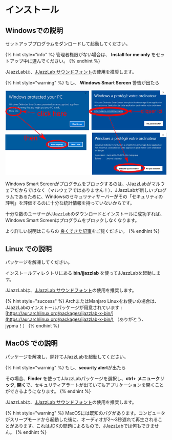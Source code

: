 # インストール

## Windowsでの説明

セットアッププログラムをダンロードして起動してください。 

{% hint style="info" %}
管理者権限がない場合は、 **Install for me only** をセットアップ中に選んでください。
{% endhint %}

JJazzLabは、[JJazzLab サウンドフォント](configuration/jjazzlab-soundfont/)の使用を推奨します。

{% hint style="warning" %}
もし、 **Windows Smart Screen** 警告が出たら

![](.gitbook/assets/win10smartscreen.png) 

Windows Smart Screenがプログラムをブロックするのは、JJazzLabがマルウェアだからではなく（マルウェアではありません！）、JJazzLabが新しいプログラムであるために、Windowsのセキュリティサーバーがその「セキュリティの評判」を評価するのに十分な統計情報を持っていないからです。

十分な数のユーザーがJJazzLabのダウンロードとインストールに成功すれば、Windows Smart Screenはプログラムをブロックしなくなります。

より詳しい説明はこちらの [良くできた記事](https://www.digitalcitizen.life/what-smartscreen-filter-how-does-it-work)をご覧ください。
{% endhint %}

## Linux での説明

パッケージを解凍してください。 

インストールディレクトリにある **bin/jjazzlab** を使ってJJazzLabを起動します。

JJazzLabは、[JJazzLab サウンドフォント](configuration/jjazzlab-soundfont/)の使用を推奨します。

{% hint style="success" %}
ArchまたはManjaro Linuxをお使いの場合は、JJazzLabのインストールパッケージが用意されています : [https://aur.archlinux.org/packages/jjazzlab-x-bin/](https://aur.archlinux.org/packages/jjazzlab-x-bin/)    （ありがとう、jypma！） 
{% endhint %}

## MacOS での説明

パッケージを解凍し、開けてJJazzLabを起動してください。

{% hint style="warning" %}
もし、**security alert**が出たら

その場合、**Finder** を使ってJJazzLabパッケージを選択し、**ctrl+** **メニュークリック**, **開く**で、セキュリティアラートが出ていてもアプリケーションを開くことができるようになります。
{% endhint %}

JJazzLabは、[JJazzLab サウンドフォント](configuration/jjazzlab-soundfont/)の使用を推奨します。

{% hint style="warning" %}
MacOSには既知のバグがあります。コンピュータがスリープモードから起動した後に、オーディオが2～3秒遅れて再生されることがあります。これはJDKの問題によるもので、JJazzLabでは何もできません。
{% endhint %}

